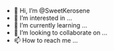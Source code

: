 - 👋 Hi, I’m @SweetKerosene
- 👀 I’m interested in ...
- 🌱 I’m currently learning ...
- 💞️ I’m looking to collaborate on ...
- 📫 How to reach me ...

<!---
SweetKerosene/SweetKerosene is a ✨ special ✨ repository because its `README.md` (this file) appears on your GitHub profile.
You can click the Preview link to take a look at your changes.
--->
